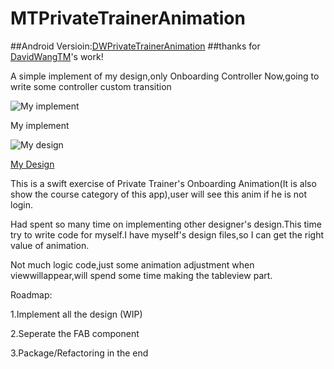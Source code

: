 # MTPrivateTrainerAnimation

##Android Versioin:[DWPrivateTrainerAnimation](https://github.com/DavidWangTM/DWPrivateTrainerAnimation)
##thanks for [DavidWangTM](https://github.com/DavidWangTM)'s work!

A simple implement of my design,only Onboarding Controller Now,going to write some controller custom transition

![My implement](https://github.com/MartinRGB/MTPrivateTrainerAnimation/blob/master/implement.gif?raw=true)

My implement


![My design](https://github.com/MartinRGB/MTPrivateTrainerAnimation/blob/master/Design.gif?raw=true)

[My Design](https://dribbble.com/shots/2346124-Private-Trainer-Course-List)

This is a swift exercise of Private Trainer's Onboarding Animation(It is also show the course category of this app),user will see this anim if he is not login.

Had spent so many time on implementing other designer's design.This time try to write code for myself.I have myself's design files,so I can get the right value of animation.

Not much logic code,just some animation adjustment when viewwillappear,will spend some time making the tableview part.

Roadmap:

1.Implement all the design (WIP)

2.Seperate the FAB component

3.Package/Refactoring in the end
